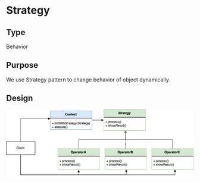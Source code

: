 # Strategy

## Type
Behavior

## Purpose
We use Strategy pattern to change behavior of object dynamically.

## Design
![class-diagram](DesignPattern-Strategy.png)

